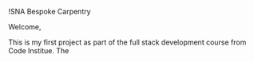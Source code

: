 !SNA Bespoke Carpentry

Welcome,

This is my first project as part of the full stack development course from Code Institue. The
